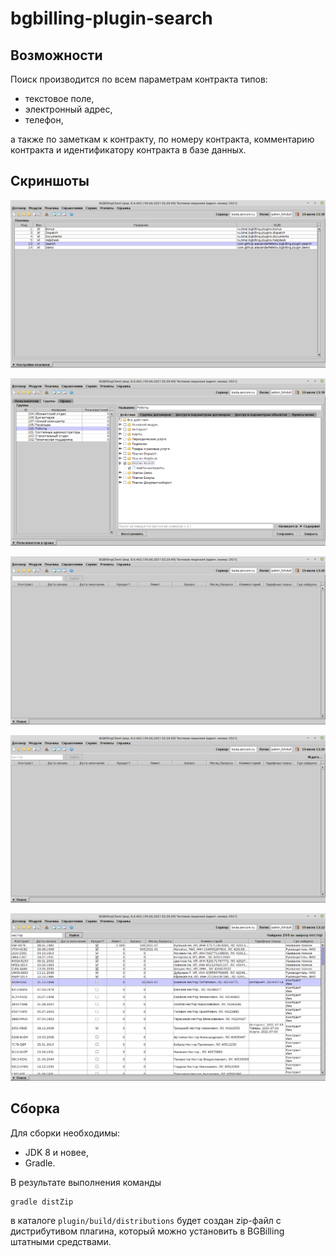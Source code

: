 # bgbilling-plugin-search

## Возможности

Поиск производится по всем параметрам контракта типов:

- текстовое поле,
- электронный адрес,
- телефон,

а также по заметкам к контракту, по номеру контракта, комментарию контракта и идентификатору контракта в базе данных.

## Скриншоты

![](doc/screenshots/0010.png)

![](doc/screenshots/0020.png)

![](doc/screenshots/0030.png)

![](doc/screenshots/0040.png)

![](doc/screenshots/0050.png)

## Сборка

Для сборки необходимы:

- JDK 8 и новее,
- Gradle.

В результате выполнения команды

```
gradle distZip
```

в каталоге `plugin/build/distributions` будет создан zip-файл с дистрибутивом плагина, который можно установить в BGBilling штатными средствами.
